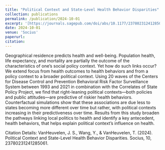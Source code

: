 ```yaml
---
title: "Political Context and State-Level Health Behavior Disparities"
collection: publications
permalink: /publication/2024-10-01
excerpt: '[https://journals.sagepub.com/doi/abs/10.1177/23780231241285061](https://journals.sagepub.com/doi/abs/10.1177/23780231241285061)'
date: 2024-10-01
venue: 'Socius'
paperurl: 
citation: 
---
```

Geographical residence predicts health and well-being. Population health, life expectancy, and mortality are partially the outcome of the characteristics of one’s social policy context. Yet how do such links occur? We extend focus from health outcomes to health behaviors and from a policy context to a broader political context. Using 20 waves of the Centers for Disease Control and Prevention Behavioral Risk Factor Surveillance System between 1993 and 2021 in combination with the Correlates of State Policy Project, we find that right-leaning political contexts—both policies and public attitudes—are predictive of riskier health behaviors. Counterfactual simulations show that these associations are due less to states becoming more different over time but rather, with political contexts increasing in their predictiveness over time. Results from this study broaden the pathways linking local politics to health and identify a key antecedent, health behaviors, that helps explain political context’s influence on health.

Citation Details: VanHeuvelen, J. S., Wang, Y., & VanHeuvelen, T. (2024). Political Context and State-Level Health Behavior Disparities. Socius, 10, 23780231241285061.